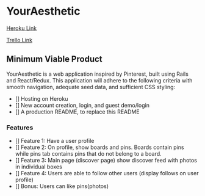 # YourAesthetic

[Heroku Link][heroku]

[Trello Link][trello]

[heroku]: https://youraesthetic.herokuapp.com/
[trello]: https://trello.com/b/1Lfg4i2f

## Minimum Viable Product
YourAesthetic is a web application inspired by Pinterest, built using Rails and React/Redux. This application will adhere to the following criteria with smooth navigation, adequate seed data, and sufficient CSS styling:
- [] Hosting on Heroku
- [] New account creation, login, and guest demo/login
- [] A production README, to replace this README
### Features
- [] Feature 1: Have a user profile
- [] Feature 2: On profile, show boards and pins. Boards contain pins
while pins tab contains pins that do not belong to a board.
- [] Feature 3: Main page (discover page) show discover feed with photos in individual boxes
- [] Feature 4: Users are able to follow other users (display follows on user profile)
- [] Bonus: Users can like pins(photos)
